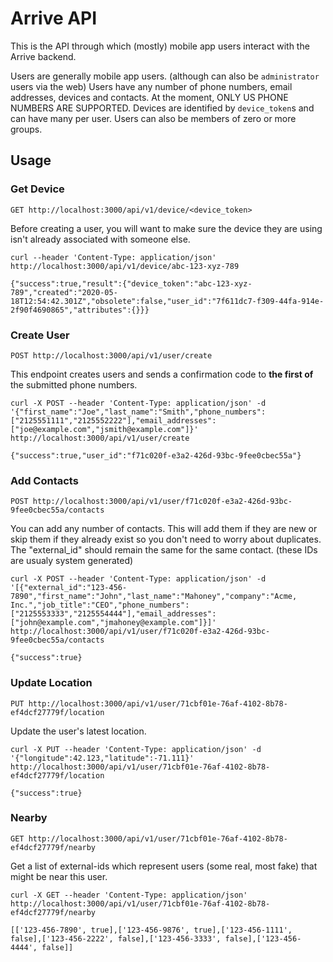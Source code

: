 # Arrive API

This is the API through which (mostly) mobile app users interact with the Arrive backend.

Users are generally mobile app users. (although can also be `administrator` users via the web) Users have any
number of phone numbers, email addresses, devices and contacts. At the moment, ONLY US PHONE NUMBERS ARE SUPPORTED.
Devices are identified by `device_token`s and can have many per user. Users can also be members of zero or more
groups.

## Usage

### Get Device

```GET http://localhost:3000/api/v1/device/<device_token>```

Before creating a user, you will want to make sure the device they are using isn't already associated with
someone else.

```
curl --header 'Content-Type: application/json' http://localhost:3000/api/v1/device/abc-123-xyz-789

{"success":true,"result":{"device_token":"abc-123-xyz-789","created":"2020-05-18T12:54:42.301Z","obsolete":false,"user_id":"7f611dc7-f309-44fa-914e-2f90f4690865","attributes":{}}}
```

### Create User

```POST http://localhost:3000/api/v1/user/create```

This endpoint creates users and sends a confirmation code to **the first of** the submitted phone numbers.

```
curl -X POST --header 'Content-Type: application/json' -d '{"first_name":"Joe","last_name":"Smith","phone_numbers":["2125551111","2125552222"],"email_addresses":["joe@example.com","jsmith@example.com"]}' http://localhost:3000/api/v1/user/create

{"success":true,"user_id":"f71c020f-e3a2-426d-93bc-9fee0cbec55a"}
```

### Add Contacts

```POST http://localhost:3000/api/v1/user/f71c020f-e3a2-426d-93bc-9fee0cbec55a/contacts```

You can add any number of contacts. This will add them if they are new or skip them if
they already exist so you don't need to worry about duplicates. The "external_id"
should remain the same for the same contact. (these IDs are usualy system generated)
```
curl -X POST --header 'Content-Type: application/json' -d '[{"external_id":"123-456-7890","first_name":"John","last_name":"Mahoney","company":"Acme, Inc.","job_title":"CEO","phone_numbers":["2125553333","2125554444"],"email_addresses":["john@example.com","jmahoney@example.com"]}]' http://localhost:3000/api/v1/user/f71c020f-e3a2-426d-93bc-9fee0cbec55a/contacts

{"success":true}
```

### Update Location

```PUT http://localhost:3000/api/v1/user/71cbf01e-76af-4102-8b78-ef4dcf27779f/location```

Update the user's latest location.
```
curl -X PUT --header 'Content-Type: application/json' -d '{"longitude":42.123,"latitude":-71.111}' http://localhost:3000/api/v1/user/71cbf01e-76af-4102-8b78-ef4dcf27779f/location

{"success":true}
```

### Nearby

```GET http://localhost:3000/api/v1/user/71cbf01e-76af-4102-8b78-ef4dcf27779f/nearby```

Get a list of external-ids which represent users (some real, most fake) that might be
near this user.
```
curl -X GET --header 'Content-Type: application/json' http://localhost:3000/api/v1/user/71cbf01e-76af-4102-8b78-ef4dcf27779f/nearby

[['123-456-7890', true],['123-456-9876', true],['123-456-1111', false],['123-456-2222', false],['123-456-3333', false],['123-456-4444', false]]
```
